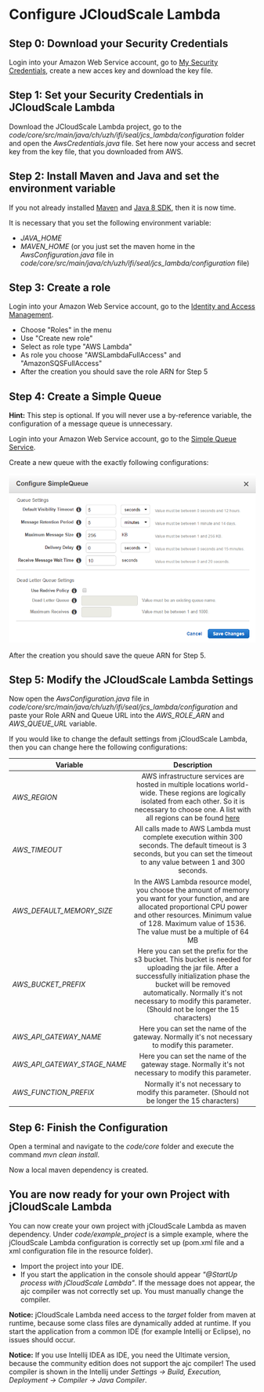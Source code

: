 # Configure JCloudScale Lambda

## Step 0: Download your Security Credentials
Login into your Amazon Web Service account, go to [My Security Credentials](https://console.aws.amazon.com/iam/home?#/security_credential), create a new acces key and download the key file.

## Step 1: Set your Security Credentials in JCloudScale Lambda
Download the JCloudScale Lambda project, go to the *code/core/src/main/java/ch/uzh/ifi/seal/jcs_lambda/configuration* folder and open the *AwsCredentials.java* file. Set here now your access and secret key from the key file, that you downloaded from AWS.

## Step 2: Install Maven and Java and set the environment variable
If you not already installed [Maven](https://maven.apache.org/download.cgi) and [Java 8 SDK](https://docs.oracle.com/javase/8/docs/technotes/guides/install/install_overview.html), then it is now time.

It is necessary that you set the following environment variable:
- *JAVA_HOME*
- *MAVEN_HOME* (or you just set the maven home in the *AwsConfiguration.java* file in *code/core/src/main/java/ch/uzh/ifi/seal/jcs_lambda/configuration* file)

## Step 3: Create a role
Login into your Amazon Web Service account, go to the [Identity and Access Management](https://console.aws.amazon.com/iam/home).
- Choose "Roles" in the menu
- Use "Create new role"
- Select as role type "AWS Lambda"
- As role you choose "AWSLambdaFullAccess" and "AmazonSQSFullAccess"
- After the creation you should save the role ARN for Step 5

## Step 4: Create a Simple Queue
**Hint:** This step is optional. If you will never use a by-reference variable, the configuration of a message queue is unnecessary.

Login into your Amazon Web Service account, go to the [Simple Queue Service](https://console.aws.amazon.com/sqs/home).

Create a new queue with the exactly following configurations:

![SQS-Settings](sqs-settings.PNG "SQS Settings")

After the creation you should save the queue ARN for Step 5.

## Step 5: Modify the JCloudScale Lambda Settings 
Now open the *AwsConfiguration.java* file in *code/core/src/main/java/ch/uzh/ifi/seal/jcs_lambda/configuration* and paste your Role ARN and Queue URL into the *AWS_ROLE_ARN* and *AWS_QUEUE_URL* variable.

If you would like to change the default settings from jCloudScale Lambda, then you can change here the following configurations:

| Variable                      | Description   | 
| -------------                 |:-------------:| 
| *AWS_REGION*                  | AWS infrastructure services are hosted in multiple locations world-wide. These regions are logically isolated from each other. So it is necessary to choose one. A list with all regions can be found [here](http://docs.aws.amazon.com/AWSJavaSDK/latest/javadoc/com/amazonaws/regions/Regions.html) |
| *AWS_TIMEOUT*                 | All calls made to AWS Lambda must complete execution within 300 seconds. The default timeout is 3 seconds, but you can set the timeout to any value between 1 and 300 seconds. |
| *AWS_DEFAULT_MEMORY_SIZE*     | In the AWS Lambda resource model, you choose the amount of memory you want for your function, and are allocated proportional CPU power and other resources. Minimum value of 128. Maximum value of 1536. The value must be a multiple of 64 MB |_MEMORY_SIZE
| *AWS_BUCKET_PREFIX*           | Here you can set the prefix for the s3 bucket. This bucket is needed for uploading the jar file. After a successfully initialization phase the bucket will be removed automatically. Normally it's not necessary to modify this parameter. (Should not be longer the 15 characters) |
| *AWS_API_GATEWAY_NAME*        | Here you can set the name of the gateway. Normally it's not necessary to modify this parameter. |
| *AWS_API_GATEWAY_STAGE_NAME*  | Here you can set the name of the gateway stage. Normally it's not necessary to modify this parameter. |
| *AWS_FUNCTION_PREFIX*         | Normally it's not necessary to modify this parameter. (Should not be longer the 15 characters) |

## Step 6: Finish the Configuration
Open a terminal and navigate to the *code/core* folder and execute the command *mvn clean install*.

Now a local maven dependency is created.

## You are now ready for your own Project with jCloudScale Lambda
You can now create your own project with jCloudScale Lambda as maven dependency. Under *code/example_project* is a simple example, where the jCloudScale Lambda configuration is correctly set up (pom.xml file and a xml configuration file in the resource folder).

- Import the project into your IDE.
- If you start the application in the console should appear *"@StartUp process with jCloudScale Lambda"*. If the message does not appear, the ajc compiler was not correctly set up. You must manually change the compiler. 

**Notice:** jCloudScale Lambda need access to the *target* folder from maven at runtime, because some class files are dynamically added at runtime. If you start the application from a common IDE (for example Intellij or Eclipse), no issues should occur.

**Notice:** If you use Intellij IDEA as IDE, you need the Ultimate version, because the community edition does not support the ajc compiler! The used compiler is shown in the Intellij under *Settings -> Build, Execution, Deployment -> Compiler -> Java Compiler*.
